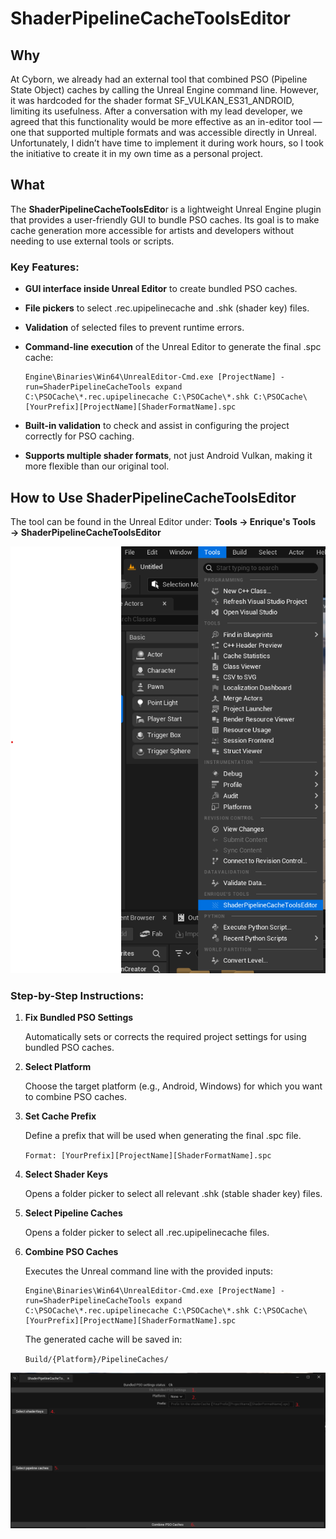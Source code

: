# ShaderPipelineCacheToolsEditor

## Why 
At Cyborn, we already had an external tool that combined PSO (Pipeline State Object) caches by calling the Unreal Engine command line. However, it was hardcoded for the shader format SF_VULKAN_ES31_ANDROID, limiting its usefulness. After a conversation with my lead developer, we agreed that this functionality would be more effective as an in-editor tool — one that supported multiple formats and was accessible directly in Unreal. Unfortunately, I didn’t have time to implement it during work hours, so I took the initiative to create it in my own time as a personal project.

## What
The **ShaderPipelineCacheToolsEdito**r is a lightweight Unreal Engine plugin that provides a user-friendly GUI to bundle PSO caches. Its goal is to make cache generation more accessible for artists and developers without needing to use external tools or scripts.

### Key Features:
- **GUI interface inside Unreal Editor** to create bundled PSO caches.
- **File pickers** to select .rec.upipelinecache and .shk (shader key) files.
- **Validation** of selected files to prevent runtime errors.
- **Command-line execution** of the Unreal Editor to generate the final .spc cache:
    
    ```
    Engine\Binaries\Win64\UnrealEditor-Cmd.exe [ProjectName] -run=ShaderPipelineCacheTools expand C:\PSOCache\*.rec.upipelinecache C:\PSOCache\*.shk C:\PSOCache\[YourPrefix][ProjectName][ShaderFormatName].spc 
    ```
- **Built-in validation** to check and assist in configuring the project correctly for PSO caching.
- **Supports multiple shader formats**, not just Android Vulkan, making it more flexible than our original tool.


## How to Use ShaderPipelineCacheToolsEditor
The tool can be found in the Unreal Editor under:
**Tools → Enrique's Tools → ShaderPipelineCacheToolsEditor**

![](Resources/Where.png)

### Step-by-Step Instructions:
1. **Fix Bundled PSO Settings**

    Automatically sets or corrects the required project settings for using bundled PSO caches.
2. **Select Platform**
    
    Choose the target platform (e.g., Android, Windows) for which you want to combine PSO caches.
3. **Set Cache Prefix**

    Define a prefix that will be used when generating the final .spc file.
    
    ```Format: [YourPrefix][ProjectName][ShaderFormatName].spc```
4. **Select Shader Keys**

    Opens a folder picker to select all relevant .shk (stable shader key) files.
5. **Select Pipeline Caches**
    
    Opens a folder picker to select all .rec.upipelinecache files.
6. **Combine PSO Caches**
    
    Executes the Unreal command line with the provided inputs:

    ```
    Engine\Binaries\Win64\UnrealEditor-Cmd.exe [ProjectName] -run=ShaderPipelineCacheTools expand C:\PSOCache\*.rec.upipelinecache C:\PSOCache\*.shk C:\PSOCache\[YourPrefix][ProjectName][ShaderFormatName].spc
    ```

    The generated cache will be saved in:
    
    ```Build/{Platform}/PipelineCaches/```




![](Resources/Tool.png)